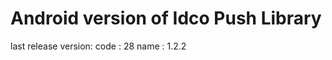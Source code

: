 Android version of Idco Push Library
====================================
last release version:
 code : 28
 name : 1.2.2
